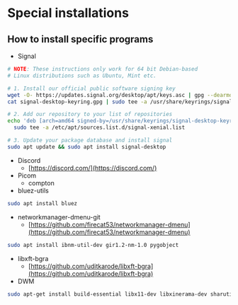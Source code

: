 # Special installations

## How to install specific programs

* Signal
```bash
# NOTE: These instructions only work for 64 bit Debian-based
# Linux distributions such as Ubuntu, Mint etc.

# 1. Install our official public software signing key
wget -O- https://updates.signal.org/desktop/apt/keys.asc | gpg --dearmor > signal-desktop-keyring.gpg
cat signal-desktop-keyring.gpg | sudo tee -a /usr/share/keyrings/signal-desktop-keyring.gpg > /dev/null

# 2. Add our repository to your list of repositories
echo 'deb [arch=amd64 signed-by=/usr/share/keyrings/signal-desktop-keyring.gpg] https://updates.signal.org/desktop/apt xenial main' |\
  sudo tee -a /etc/apt/sources.list.d/signal-xenial.list

# 3. Update your package database and install signal
sudo apt update && sudo apt install signal-desktop
```
* Discord
	* [https://discord.com/](https://discord.com/)
* Picom
	* compton
* bluez-utils
```bash
sudo apt install bluez
```
* networkmanager-dmenu-git
	* [https://github.com/firecat53/networkmanager-dmenu](https://github.com/firecat53/networkmanager-dmenu)
```bash
sudo apt install ibnm-util-dev gir1.2-nm-1.0 pygobject
```
* libxft-bgra
	* [https://github.com/uditkarode/libxft-bgra](https://github.com/uditkarode/libxft-bgra)
* DWM
```bash
sudo apt-get install build-essential libx11-dev libxinerama-dev sharutils suckless-tools libxft-dev
```
